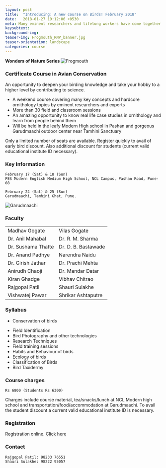 ```yaml
---
layout: post
title:  "Introducing: A new course on Birds! February 2018"
date:   2018-01-27 19:12:06 +0530
meta: Many eminent researchers and lifelong workers have come together to bring this opportunity to all bird lovers. This course features many interesting ornithology topics as well as real life research on birds. Held over two weekends at two locations with one right in the lap of nature in Tamhini forests. Register quickly to avail of early bird discount. 
keysubtext: 
background-img: 
teaser-img: Frogmouth_RNP_banner.jpg
teaser-orientation: landscape
categories: course
---
```


**Wonders of Nature Series**
<img src="{{ site.base_url}}/assets/imgs/Frogmouth_RNP_banner.jpg" class="img-responsive" alt="Frogmouth">

### Certificate Course in Avian Conservation

An opportunity to deepen your birding knowledge and take your hobby to a higher level by contributing to science. 

+  A weekend course covering many key concepts and hardcore ornithology topics by eminent researchers and experts 
+  More than 30 field and classroom sessions
+  An amazing opportunity to know real life case studies in ornithology and learn from people behind them
+  Will be held in the leafy Modern High school in Pashan and gorgeous Garudmaachi outdoor center near Tamhini Sanctuary

Only a limited number of seats are available. Register quickly to avail of early bird discount. Also additional discount for students (current valid educational institute ID necessary).


### Key Information ###
    February 17 (Sat) & 18 (Sun)
    PES Modern English Medium High School, NCL Campus, Pashan Road, Pune-08

    February 24 (Sat) & 25 (Sun)
    Garudmaachi, Tamhini Ghat, Pune.
    

<img src="{{ site.base_url}}/assets/imgs/Garudmaachi_lowres.jpg" class="img-responsive" alt="Garudmaachi">

### Faculty
<table class="table table-striped">
<tr><td>Madhav Gogate</td><td>Vilas Gogate</td></tr>
<tr><td>Dr. Anil Mahabal</td><td>Dr. R. M. Sharma</td></tr>
<tr><td>Dr. Sushama Thatte</td><td>Dr. D. B. Bastawade</td></tr>
<tr><td>Dr. Anand Padhye</td><td>Narendra Naidu</td></tr>
<tr><td>Dr. Girish Jathar</td><td>Dr. Prachi Mehta</td></tr>
<tr><td>Anirudh Chaoji</td><td>Dr. Mandar Datar</td></tr>
<tr><td>Kiran Ghadge</td><td>Vibhav Chitrao</td></tr>
<tr><td>Rajgopal Patil</td><td>Shauri Sulakhe</td></tr>
<tr><td>Vishwatej Pawar</td><td>Shrikar Ashtaputre</td></tr>
</table>


### Syllabus
*  Conservation of birds
+  Field Identification
+  Bird Photography and other technologies
+  Research Techniques
+  Field training sessions
+  Habits and Behaviour of birds
+  Ecology of birds
+  Classification of Birds
+  Bird Taxidermy

### Course charges
    Rs 6800 (Students Rs 6300)

Charges include course material, tea/snacks/lunch at NCL Modern high school and transportation/food/accommodation at Garudmaachi.
To avail the student discount a current valid educational institute ID is necessary.
    

### Registration
Registration online. <a href="https://goo.gl/forms/WQAg3hDRnFpUOBUD3">Click here</a>

### Contact
    Rajgopal Patil: 98233 76551
    Shauri Sulakhe: 98222 95057
